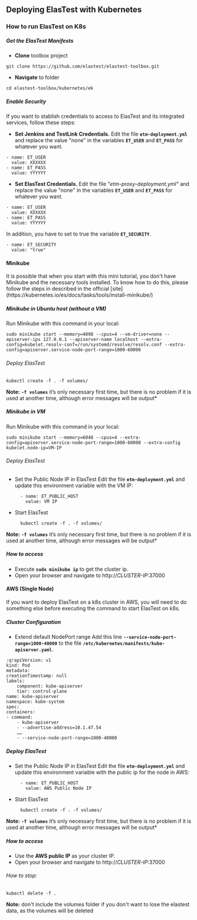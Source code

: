 <div class="range range-xs-left">
<div class="cell-xs-10 cell-lg-6 text-md-left inset-md-right-80 cell-lg-push-1 offset-top-50 offset-lg-top-0">
<h2 id="content" class="h1">Deploying ElasTest with Kubernetes</h2>
<div class="offset-top-30 offset-md-top-30">
</div>
</div>
</div>

<h3 class="small-subtitle">How to run ElasTest on K8s</h3>

##### Get the ElasTest Manifests
- **Clone** toolbox project    
```
git clone https://github.com/elastest/elastest-toolbox.git
```
<p></p>

- **Navigate** to folder
```
cd elastest-toolbox/kubernetes/ek
```
##### Enable Security
If you want to stablish credentials to access to ElasTest and its integrated services, follow these steps:

- **Set Jenkins and TestLink Credentials.** Edit the file **`etm-deployment.yml`** and replace the value "none" in the variables **`ET_USER`** and **`ET_PASS`** for whatever you want.
```
- name: ET_USER
  value: XXXXXX
- name: ET_PASS
  value: YYYYYY
```
<p></p>

- **Set ElasTest Credentials.** Edit the file *"etm-proxy-deployment.yml"* and replace the value "none" in the variables **`ET_USER`** and **`ET_PASS`** for whatever you want.
```
- name: ET_USER
  value: XXXXXX
- name: ET_PASS
  value: YYYYYY
```
<p></p>

In addition, you have to set to true the variable **`ET_SECURITY`**.
```
- name: ET_SECURITY
  value: "true"
```

<h4 class="holder-subtitle link-top">Minikube</h4>
It is possible that when you start with this mini tutorial, you don't have Minikube and the necessary tools installed. To know how to do this, please follow the steps in described in the official [site](https://kubernetes.io/es/docs/tasks/tools/install-minikube/)

##### **Minikube in Ubuntu host (without a VM)**
Run Minikube with this command in your local:
```
sudo minikube start --memory=4098 --cpus=4 --vm-driver=none --apiserver-ips 127.0.0.1 --apiserver-name localhost --extra-config=kubelet.resolv-conf=/run/systemd/resolve/resolv.conf --extra-config=apiserver.service-node-port-range=1000-60000
```

###### Deploy ElasTest

```
kubectl create -f . -f volumes/
```
        
**Note:** **`-f volumes`** it’s only necessary first time, but there is no problem if it is used at another time, although error messages will be output*

##### **Minikube in VM**
Run Minikube with this command in your local:
```
sudo minikube start --memory=6048 --cpus=4 --extra-config=apiserver.service-node-port-range=1000-60000 --extra-config kubelet.node-ip=VM-IP
```

###### Deploy ElasTest

- Set the Public Node IP in ElasTest
Edit the file **`etm-deployment.yml`** and update this environment variable with the VM IP:
    
        - name: ET_PUBLIC_HOST
          value: VM IP
    

- Start ElasTest
    
        kubectl create -f . -f volumes/
**Note:** **`-f volumes`** it’s only necessary first time, but there is no problem if it is used at another time, although error messages will be output*



##### How to access
- Execute **`sudo minikube ip`** to get the cluster ip.
- Open your browser and navigate to http://*CLUSTER-IP*:37000

<h4 class="holder-subtitle link-top">AWS (Single Node)</h4>

If you want to deploy ElasTest on a k8s cluster in AWS, you will need to do something else before executing the command to start ElasTest on k8s.

##### Cluster Configuration
- Extend default NodePort range 
Add this line **`--service-node-port-range=1000-40000`** to the file **`/etc/kubernetes/manifests/kube-apiserver.yaml`**.

```
:q!apiVersion: v1
kind: Pod
metadata:
creationTimestamp: null
labels:
    component: kube-apiserver
    tier: control-plane
name: kube-apiserver
namespace: kube-system
spec:
containers:
- command:
    - kube-apiserver
    - --advertise-address=10.1.47.54
    ……
    - --service-node-port-range=1000-40000
```

##### Deploy ElasTest
- Set the Public Node IP in ElasTest
Edit the file **`etm-deployment.yml`** and update this environment variable with the public ip for the node in AWS:

        - name: ET_PUBLIC_HOST
          value: AWS Public Node IP

- Start ElasTest

        kubectl create -f . -f volumes/
**Note:** **`-f volumes`** it’s only necessary first time, but there is no problem if it is used at another time, although error messages will be output*

##### How to access
- Use the **AWS public IP** as your cluster IP.
- Open your browser and navigate to http://*CLUSTER-IP*:37000


###### How to stop:
```
kubectl delete -f .
```

**Note:** don't include the volumes folder if you don't want to lose the elastest data, as the volumes will be deleted






